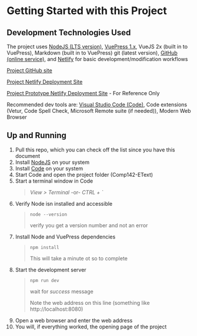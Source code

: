 # Getting Started with this Project

## Development Technologies Used

The project uses [NodeJS (LTS version)](https://nodejs.org/en/download/), [VuePress 1.x](https://vuepress.vuejs.org/guide/getting-started.html), VueJS 2x (built in to VuePress), Markdown (built in to VuePress) git (latest version), [GitHub (online service)](https://github.com/), and [Netlify](https://www.netlify.com/) for basic development/modification workflows

[Project GitHub site](https://github.com/MarkKozel/Comp142-EText)

[Project Netlify Deployment Site](https://cs131.netlify.app/)

[Project Prototype Netlify Deployment Site](https://cs-131.netlify.app) - For Reference Only

Recommended dev tools are: [Visual Studio Code (Code)](https://code.visualstudio.com), Code extensions (Vetur, Code Spell Check, Microsoft Remote suite (if needed)), Modern Web Browser

## Up and Running

1. Pull this repo, which you can check off the list since you have this document
1. Install [NodeJS](https://nodejs.org/en/download/) on your system
1. Install [Code](https://code.visualstudio.com/Download) on your system
1. Start Code and open the project folder (Comp142-EText)
1. Start a terminal window in Code
    > *View > Terminal* -or- *CTRL + `*
1. Verify Node isn installed and accessible
    > ```node --version```
    >
    > verify you get a version number and not an error
1. Install Node and VuePress dependencies
    > ```npm install```
    >
    >This will take a minute ot so to complete
1. Start the development server
    > ```npm run dev```
    >
    >wait for *success* message
    >
    >Note the web address on this line (something like http://localhost:8080)
1. Open a web browser and enter the web address
1. You will, if everything worked, the opening page of the project